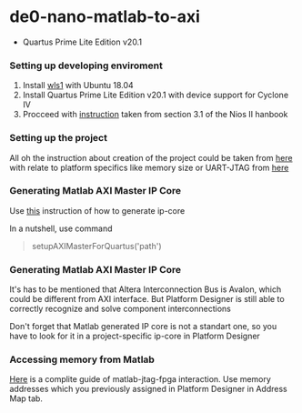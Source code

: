 # de0-nano-matlab-to-axi

  - Quartus Prime Lite Edition v20.1 

### Setting up developing enviroment

1. Install [wls1](https://docs.microsoft.com/en-us/windows/wsl/install-win10) with Ubuntu 18.04
2. Install Quartus Prime Lite Edition v20.1 with device support for Cyclone IV
3. Procceed with [instruction](https://www.terasic.com.tw/wiki/Getting_Start_Install_Eclipse_IDE_into_Nios_EDS) taken from section 3.1 of the Nios II hanbook

### Setting up the project

All oh the instruction about creation of the project could be taken from [here](https://books.ifmo.ru/file/pdf/2513.pdf) with relate to platform specifics like memory size or UART-JTAG from [here](https://www.ti.com/lit/ug/tidu737/tidu737.pdf)

### Generating Matlab AXI Master IP Core
Use [this](https://uk.mathworks.com/help/supportpkg/alterafpgaboards/ug/setupaximasterforquartus.html) instruction of how to generate ip-core

In a nutshell, use command 
>setupAXIMasterForQuartus('path')

### Generating Matlab AXI Master IP Core

It's  has to be mentioned that Altera Interconnection Bus is Avalon, which could be different from AXI interface. But Platform Designer is still able to correctly recognize and solve component interconnections

Don't forget that Matlab generated IP core is not a standart one, so you have to look for it in a project-specific ip-core in Platform Designer

### Accessing memory from Matlab

[Here](https://uk.mathworks.com/help/supportpkg/alterafpgaboards/ug/aximaster.html) is a complite guide of matlab-jtag-fpga interaction. Use memory addresses which you previously assigned in Platform Designer in Address Map tab.



